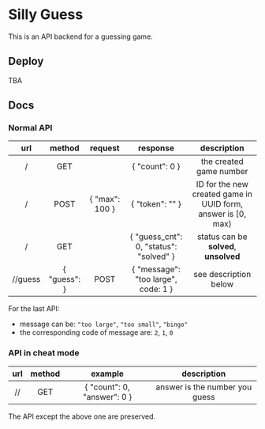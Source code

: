 # Silly Guess

This is an API backend for a guessing game.

## Deploy

TBA

## Docs

### Normal API

| url | method | request | response | description |
| :-: | :-: | :-: | :-: | :-: |
| /   | GET | | { "count": 0 } | the created game number |
| /   | POST | { "max": 100 } | { "token": "<uuid>" } | ID for the new created game in UUID form, answer is [0, max) |
| /<uuid>   | GET | | { "guess\_cnt": 0, "status": "solved" } | status can be **solved**, **unsolved** |
| /<uuid>/guess   | { "guess": <guess> } | POST | { "message": "too large", code: 1 } | see description below |

For the last API:
- message can be: `"too large"`, `"too small"`, `"bingo"`
- the corresponding code of message are: `2`, `1`, `0`

### API in cheat mode

| url | method | example | description |
| :-: | :-: | :-: | :-: |
| /<uuid>/   | GET | { "count": 0, "answer": 0 } | answer is the number you guess |

The API except the above one are preserved.

